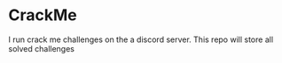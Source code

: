# CrackMe
I run crack me challenges on the a discord server. This repo will store all solved challenges 

